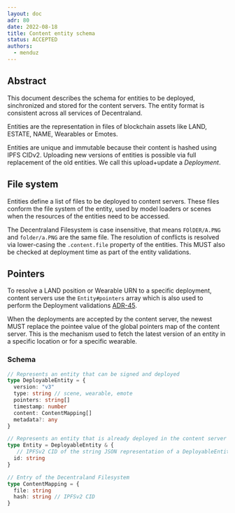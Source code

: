 ```yaml
---
layout: doc
adr: 80
date: 2022-08-18
title: Content entity schema
status: ACCEPTED
authors:
  - menduz
---
```


## Abstract

This document describes the schema for entities to be deployed, sinchronized and stored for the content servers. The entity format is consistent across all services of Decentraland.

Entities are the representation in files of blockchain assets like LAND, ESTATE, NAME, Wearables or Emotes.

Entities are unique and immutable because their content is hashed using IPFS CIDv2. Uploading new versions of entities is possible via full replacement of the old entities. We call this upload+update a _Deployment_.

## File system

Entities define a list of files to be deployed to content servers. These files conform the file system of the entity, used by model loaders or scenes when the resources of the entities need to be accessed.

The Decentraland Filesystem is case insensitive, that means `FOlDER/A.PNG` and `folder/a.PNG` are the same file. The resolution of conflicts is resolved via lower-casing the `.content.file` property of the entities. This MUST also be checked at deployment time as part of the entity validations.

## Pointers

To resolve a LAND position or Wearable URN to a specific deployment, content servers use the `Entity#pointers` array which is also used to perform the Deployment validations [ADR-45](/adr/ADR-45).

When the deployments are accepted by the content server, the newest MUST replace the pointee value of the global pointers map of the content server. This is the mechanism used to fetch the latest version of an entity in a specific location or for a specific wearable.

### Schema

```typescript
// Represents an entity that can be signed and deployed
type DeployableEntity = {
  version: "v3"
  type: string // scene, wearable, emote
  pointers: string[]
  timestamp: number
  content: ContentMapping[]
  metadata?: any
}

// Represents an entity that is already deployed in the content server
type Entity = DeployableEntity & {
   // IPFSv2 CID of the string JSON representation of a DeployableEntity
  id: string
}

// Entry of the Decentraland Filesystem
type ContentMapping = {
  file: string
  hash: string // IPFSv2 CID
}
```
